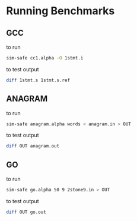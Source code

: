# Running Benchmarks

## GCC

to run

```bash
sim-safe cc1.alpha -O 1stmt.i
```

to test output

```bash
diff 1stmt.s 1stmt.s.ref
```

## ANAGRAM

to run

```bash
sim-safe anagram.alpha words < anagram.in > OUT
```

to test output

```bash
diff OUT anagram.out
```

## GO

to run

```bash
sim-safe go.alpha 50 9 2stone9.in > OUT
```

to test output

```bash
diff OUT go.out
```
